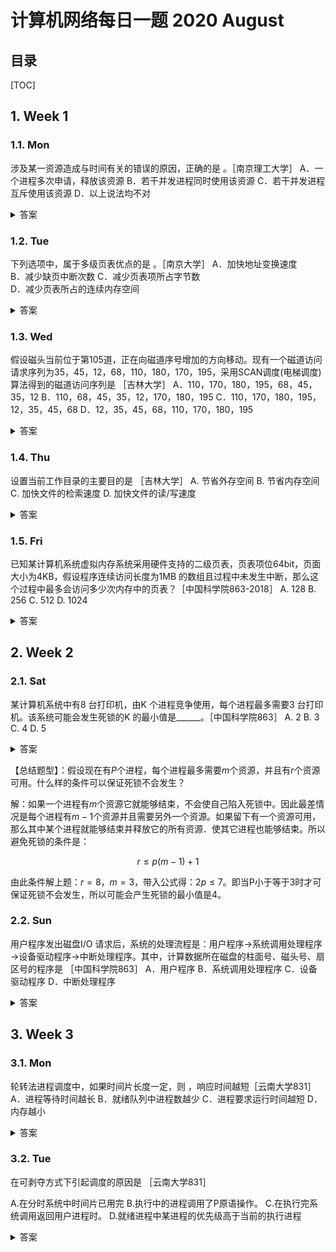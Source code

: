 计算机网络每日一题 2020 August
===

目录
---

[TOC]

## 1. Week 1

### 1.1. Mon

涉及某一资源造成与时间有关的错误的原因，正确的是       。［南京理工大学］
A．一个进程多次申请，释放该资源
B．若干并发进程同时使用该资源
C．若干并发进程互斥使用该资源
D．以上说法均不对

<details>
<summary>答案</summary>
答案：B<br>
解析：一个进程不可能引起死锁，若干并发进程互斥的使用资源，系统会采用P，V操作对资源进行管理，因此也不会引起死锁，对B选项，若不加限制，若干并发进程同时使用该资源，而资源有限时，有可能会造成死锁。
</details>

### 1.2. Tue

下列选项中，属于多级页表优点的是        。［南京大学］
A．加快地址变换速度  
B．减少缺页中断次数
C．减少页表项所占字节数  
D．减少页表所占的连续内存空间

<details>
<summary>答案</summary>
答案：D<br>
解析：多级页表是基于虚拟地址的分段来划分等级的，最低等级的页表上保存了最终的虚拟页号和物理页号的对应关系。例如拿32位的虚拟地址来说，如果页面的大小为4K，也就是12位，那么地址空间内将有20位，也就是1M的页表项目，每个项目对应一个虚拟页面。那么对于地址空间中用于表示页号的20位地址再次分级，分成10位的一级页号和10位的二级页号呢。就是说根据一级页号可以知道1K个连续的页面中是否已经有被加载到内存或者被置换到交换空间中的，如果一级页表中这1K个页面没有任意一个页面被加载或者置换过，那么就不需要在为这1K个页面维护2级页表了。
理论上来说，一个进程开始运行的时候只需要3个1K的页面就可以运行了，即一K的代码段页面，一K的数据段页面和一K的桟页面。因此，只需要1K个一级页表单元一级3K个二级页表单元即可，远远小于连续页面类型的页表需要的1M的页表单元，故减少了所需占的连续内存空间，D正确。<br>
此外，由于多次访存，多级页表会减慢地址转换速度，A错误。
</details>

### 1.3. Wed

假设磁头当前位于第105道，正在向磁道序号增加的方向移动。现有一个磁道访问请求序列为35，45，12，68，110，180，170，195，采用SCAN调度(电梯调度)算法得到的磁道访问序列是          ［吉林大学］
A．110，170，180，195，68，45，35，12
B．110，68，45，35，12，170，180，195
C．110，170，180，195，12，35，45，68
D．12，35，45，68，110，170，180，195

<details>
<summary>答案</summary>
答案：A<br>
解析：本题考查磁道调度算法。SCAN调度算法在磁头当前移动方向上选择与当前磁头所在磁道距离最近的请求作为下一次服务对象。当前磁道向序号增加的方向移动，当前位于第105道，则距离最近的下一个应该是第110磁道，依次递增到最高195，再向序号减少的方向移动，离当前195磁道最近的是68号磁道，依次递增到所有的请求完成，所以磁道访问序列为110，170，180，195，68，45，35，12。
</details>

### 1.4. Thu

设置当前工作目录的主要目的是        ［吉林大学］
A.  节省外存空间
B.  节省内存空间
C.  加快文件的检索速度
D.  加快文件的读/写速度

<details>
<summary>答案</summary>
答案：C<br>
解析：绝对路径名(全路径名)：从根目录开始到达所要查找文件的路径。除了绝对路径名以外，系统为每个用户设置一个当前目录(又称工作目录)，访问某个文件时，就从当前目录开始向下顺次检索。因此，系统设置当前工作目录的主要目的是加快文件的检索速度。节省外存空间，节省内容空间，加快文件的读写速度都与设置当前工作目录无关。
</details>

### 1.5. Fri

已知某计算机系统虚拟内存系统采用硬件支持的二级页表，页表项位64bit，页面大小为4KB，假设程序连续访问长度为1MB 的数组且过程中未发生中断，那么这个过程中最多会访问多少次内存中的页表？［中国科学院863-2018］
A.  128
B.  256
C.  512
D.  1024

<details>
<summary>答案</summary>
答案：C<br>
解析：1MB/4KB=256页，一页可以包含4KB/8B=512页表项，所以256页需要一个二级页表就够了。访问256次，每次访问两级页表，256*2=512次页表。
</details>

## 2. Week 2

### 2.1. Sat

某计算机系统中有8 台打印机，由K 个进程竞争使用，每个进程最多需要3 台打印机。该系统可能会发生死锁的K 的最小值是______。［中国科学院863］
A.  2
B.  3
C.  4
D.  5

<details>
<summary>答案</summary>
答案：C<br>
解析：对于三个进程，可以有两个进程分别获得3台，使其执行完释放后让第三个进程获得3台，不会产生死锁；对于四个进程，假若每个进程各获得2台而同时需要另外一台，这就会产生死锁，所以产生死锁的最小值是4。<br>
</details>

【总结题型】：假设现在有$P$个进程，每个进程最多需要$m$个资源，并且有$r$个资源可用。什么样的条件可以保证死锁不会发生？

解：如果一个进程有$m$个资源它就能够结束，不会使自己陷入死锁中。因此最差情况是每个进程有$m-1$个资源并且需要另外一个资源。如果留下有一个资源可用，那么其中某个进程就能够结束并释放它的所有资源．使其它进程也能够结束。所以避免死锁的条件是：

$$r \le p(m-1)+1$$

由此条件解上题：$r=8，m=3$，带入公式得：$2p \le 7$。即当P小于等于3时才可保证死锁不会发生，所以可能会产生死锁的最小值是4。

### 2.2. Sun

用户程序发出磁盘I/O 请求后，系统的处理流程是：用户程序→系统调用处理程序→设备驱动程序→中断处理程序。其中，计算数据所在磁盘的柱面号、磁头号、扇区号的程序是         ［中国科学院863］
A．用户程序
B．系统调用处理程序
C．设备驱动程序
D．中断处理程序

<details>
<summary>答案</summary>
答案：C<br>
解析：计算磁盘号、磁头号和扇区号的工作是由设备驱动程序完成的，答案选C。
</details>

## 3. Week 3

### 3.1. Mon

轮转法进程调度中，如果时间片长度一定，则        ，响应时间越短［云南大学831］
A．进程等待时间越长
B．就绪队列中进程数越少
C．进程要求运行时间越短
D．内存越小

<details>
<summary>答案</summary>
答案：B<br>
解析：响应时间主要由时间片大小，就绪队列等待数目两个因素决定，答案选B。
</details>

### 3.2. Tue

在可剥夺方式下引起调度的原因是          ［云南大学831］

A.在分时系统中时间片已用完
B.执行中的进程调用了P原语操作。
C.在执行完系统调用返回用户进程时。
D.就绪进程中某进程的优先级高于当前的执行进程

<details>
<summary>答案</summary>
答案：D<br>
解析：在可剥夺方式下引起调度的原因是就绪进程中某进程的优先级高于当前执行的进程。题中并未指明系统是分时系统,A错误。执行P原语操作会导致中断,不一定会引起调度(例如此时内存中只有一个进程),B错误。在执行完系统调用后返回用户程序,如果此时用户程序优先级仍然是最高,则不会引起调度,C错误。
</details>
